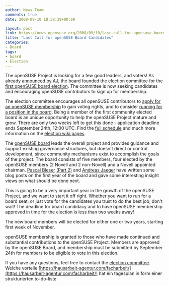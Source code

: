 ```yaml
---
author: News Team
comments: true
date: 2008-09-10 18:38:39+00:00

layout: post
link: https://news.opensuse.org/2008/09/10/last-call-for-opensuse-board-candidates/
title: "Last Call for openSUSE Board Candidates"
categories:
- Board
tags:
- board
- Election
---
```

The openSUSE Project is looking for a few good leaders, and voters! As already [announced by AJ](https://news.opensuse.org/2008/08/24/opensuse-election-committee-founded/), the board founded the election committee for the [first openSUSE board election](http://en.opensuse.org/Board_Election/2008). The committee is now seeking candidates and encouraging openSUSE contributors to sign up for membership.

The election committee encourages all openSUSE contributors to [apply for an openSUSE membership](http://en.opensuse.org/Members#How_to_Become_a_Member) to gain voting rights, and to consider [running for a position in the board](http://en.opensuse.org/Board_Election/2008#Phase_0:_Notification_of_Intent_to_Run). Being a member of the first community elected board is an unique opportunity to help the openSUSE Project mature and grow. There are only two weeks left to get this done - application deadline ends September 24th, 12:00 UTC. Find the [full schedule](http://en.opensuse.org/Board_Election/2008#Timeline) and much more information on the [election wiki pages](http://en.opensuse.org/Board_Election/2008).

The [openSUSE board](http://en.opensuse.org/Board) leads the overall project and provides guidance and support existing governance structures, but doesn't direct or control development, since community mechanisms exist to accomplish the goals of the project. The board consists of five members, four elected by the openSUSE members (2 Novell and 2 non-Novell) and a Novell appointed chairman. [Pascal Bleser](http://dev-loki.blogspot.com/2008/09/about-opensuse-board-and-elections.html) [(Part 2)](http://dev-loki.blogspot.com/2008/09/opensuse-board-and-elections-part-2.html) and [Andreas Jaeger](http://lizards.opensuse.org/2008/09/06/opensuse-board-election-comments/) have written some blog posts on the first year of the board and gave some interesting insight views on what should be done next.

This is going to be a very important year in the growth of the openSUSE Project, and we want to start it off right. Whether you want to run for a board seat, or just vote for the candidates you trust to do the best job, don't wait! The deadline for board candidacy and to have openSUSE membership approved in time for the election is less than two weeks away!

The new board members will be elected for either one or two years, starting first week of November.

openSUSE membership is granted to those who have made continued and substantial contributions to the openSUSE Project. Members are approved by the openSUSE Board, and membership must be submitted by September 24th for members to be eligible to vote in this election.

If you have any questions, feel free to contact the [election committee](mailto:election-officials@opensuse.org). Welche vorteile [https://hausarbeit-agentur.com/facharbeit/](https://hausarbeit-agentur.com/facharbeit/) hat ein tagesplan in form einer strukturierten to-do-liste		
